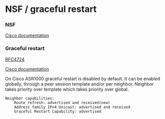 #  NSF / graceful restart




### NSF

[Cisco documentation](https://www.cisco.com/c/en/us/td/docs/ios-xml/ios/iproute_bgp/configuration/xe-16/irg-xe-16-book/bgp-nonstop-forwarding-awareness.html)





### Graceful restart

[RFC4724](https://tools.ietf.org/html/rfc4724)

[Cisco documentation](https://www.cisco.com/c/en/us/td/docs/ios-xml/ios/iproute_bgp/configuration/xe-16/irg-xe-16-book/bgp-graceful-restart-per-neighbor.html)

On Cisco ASR1000 graceful restart is disabled by default. It can be enabled globally, through a peer session template and/or per neighbor.  Neighbor takes priority over template which takes priority over global.

```
Neighbor capabilities:
    Route refresh: advertised and received(new)
    Address family IPv4 Unicast: advertised and received
    Graceful Restart Capability: advertised
```
